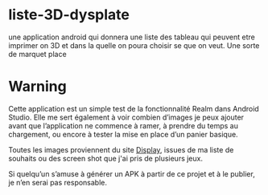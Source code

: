 # liste-3D-dysplate
une application android qui donnera une liste des tableau qui peuvent etre imprimer on 3D et dans la quelle on poura choisir se que on veut. Une sorte de marquet place

# Warning
Cette application est un simple test de la fonctionnalité Realm dans Android Studio.
Elle me sert également à voir combien d’images je peux ajouter avant que l’application ne commence à ramer, à prendre du temps au chargement, ou encore à tester la mise en place d’un panier basique.

Toutes les images proviennent du site [Display](https://displate.com), issues de ma liste de souhaits ou des screen shot que j'ai pris de plusieurs jeux.

Si quelqu’un s’amuse à générer un APK à partir de ce projet et à le publier, je n’en serai pas responsable.

